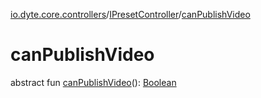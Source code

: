 [io.dyte.core.controllers](../index.md)/[IPresetController](index.md)/[canPublishVideo](can-publish-video.md)

# canPublishVideo


abstract fun [canPublishVideo](can-publish-video.md)(): [Boolean](https://kotlinlang.org/api/latest/jvm/stdlib/kotlin/-boolean/index.html)
